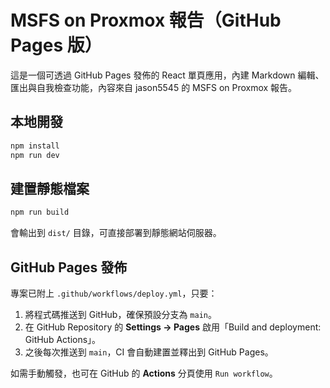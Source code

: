 # MSFS on Proxmox 報告（GitHub Pages 版）

這是一個可透過 GitHub Pages 發佈的 React 單頁應用，內建 Markdown 編輯、匯出與自我檢查功能，內容來自 jason5545 的 MSFS on Proxmox 報告。

## 本地開發

```bash
npm install
npm run dev
```

## 建置靜態檔案

```bash
npm run build
```

會輸出到 `dist/` 目錄，可直接部署到靜態網站伺服器。

## GitHub Pages 發佈

專案已附上 `.github/workflows/deploy.yml`，只要：

1. 將程式碼推送到 GitHub，確保預設分支為 `main`。
2. 在 GitHub Repository 的 **Settings → Pages** 啟用「Build and deployment: GitHub Actions」。
3. 之後每次推送到 `main`，CI 會自動建置並釋出到 GitHub Pages。

如需手動觸發，也可在 GitHub 的 **Actions** 分頁使用 `Run workflow`。
